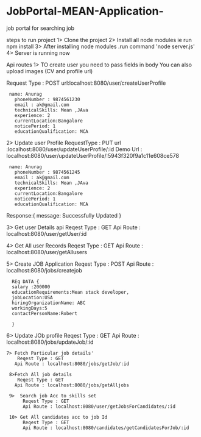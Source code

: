 # JobPortal-MEAN-Application-
job portal for searching job

steps to run project
1> Clone the project 
2> Install all node modules ie run npm install 
3> After installing node modules .run command 'node server.js'
4> Server is running now

Api routes
1> TO create user you need to pass fields in body
   You can also upload images (CV and profile url)

Request Type : POST
url:localhost:8080/user/createUserProfile

     name: Anurag
	   phoneNumber : 9874561230
	   email : ak@gmail.com
	   technicalSkills: Mean ,JAva
	   experience: 2
	   currentLocation:Bangalore
	   noticePeriod: 1
	   educationQualification: MCA
     
     
2> Update user Profile
  RequestType : PUT
  url :localhost:8080/user/updateUserProfile/:id
  Demo Url : localhost:8080/user/updateUserProfile/:5943f320f9a1c11e608ce578
  
     name: Anurag
	   phoneNumber : 9874561245
	   email : ak@gmail.com
	   technicalSkills: Mean ,JAva
	   experience: 2
	   currentLocation:Bangalore
	   noticePeriod: 1
	   educationQualification: MCA
  
  Response:{
          message: Successfully Updated
          }

  3> Get user Details api
      Reqest Type : GET
      Api Route : localhost:8080/user/getUser/:id
  
 4>  Get All user Records 
      Reqest Type : GET
      Api Route : localhost:8080/user/getAllusers
      
  5>  Create JOB Application
       Reqest Type : POST
      Api Route : localhost:8080/jobs/createjob
      
      REq DATA {
      salary :200000
      educationRequirements:Mean stack developer,
      jobLocation:USA
      hiringOrganizationName: ABC
      workingDays:5
      contactPersonName:Robert
      
      }
      
   6>  Update JOb profile
       Reqest Type : GET
       Api Route : localhost:8080/jobs/updateJob/:id
       
    7> Fetch Particular job details'
        Reqest Type : GET
       Api Route : localhost:8080/jobs/getJob/:id
       
     8>Fetch All job details
        Reqest Type : GET
       Api Route : localhost:8080/jobs/getAlljobs
       
     9>  Search job Acc to skills set
          Reqest Type : GET
          Api Route : localhost:8080/user/getJobsForCandidates/:id
          
     10> Get All candidates acc to job Id
          Reqest Type : GET
          Api Route : localhost:8080/candidates/getCandidatesForJob/:id
     
     
     
     
     
     
    
